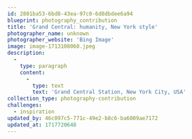 ```yaml
---
id: 2801ba53-6bd8-43ea-97c0-6d8dbdee6a94
blueprint: photography_contribution
title: 'Grand Central: humanity, New York style'
photographer_name: unknown
photographer_website: 'Bing Image'
image: image-1713108060.jpeg
description:
  -
    type: paragraph
    content:
      -
        type: text
        text: 'Grand Central Station, New York City, USA'
collection_type: photography-contribution
challenges:
  - inspiration
updated_by: 46c097c5-771c-49e2-b8c6-ba6009ae7172
updated_at: 1717720648
---
```


